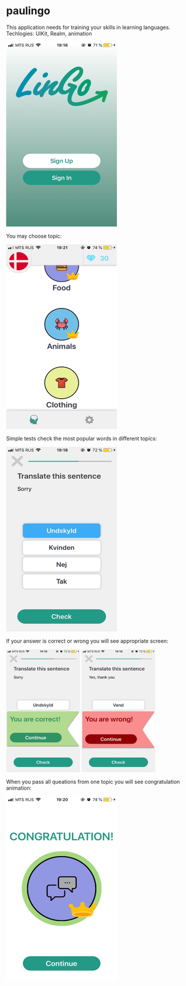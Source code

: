 # paulingo

This application needs for training your skills in learning languages.
Techlogies: UIKit, Realm, animation

<img src="first_screen.jpg" width="300" height="500">

You may choose topic:

<img src="topics.jpg" width="300" height="500">

Simple tests check the most popular words in different topics:

<img src="choose_answer.jpg" width="300" height="500">

If your answer is correct or wrong you will see appropriate screen:

<img src="correct_answer.jpg" width="200" height="333">  <img src="wrong_answer.jpg" width="200" height="333">

When you pass all queations from one topic you will see congratulation animation:

<img src="congratulation.jpg" width="300" height="500">
